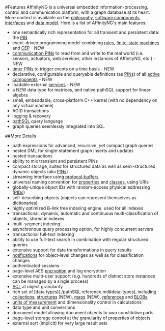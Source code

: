 #Features
AffinityNG is a universal embedded information-processing, control and communication platform,
with a graph database at its heart. More context is available on the [philosophy](./FAQ.md),
[software components](./terminology.md#software-components),
[interfaces](./terminology.md#interfaces) and [data model](./terminology.md#essentials-data-model). Here
is a list of AffinityNG's main features:

 * one semantically rich representation for all transient and persistent data: the [PIN](./terminology.md#pin)
 * event-driven programming model combining [rules](./terminology.md#rule), [finite-state machines](./terminology.md#fsm) and [CEP](./terminology.md#cep) - <span class='pathsql_new'>NEW</span>
 * [communication PINs](./terminology.md#communication-pin) to read from and write to the real world (i.e. sensors,
   actuators, web services, other instances of AffinityNG, etc.) - <span class='pathsql_new'>NEW</span>
 * [timer PINs](./terminology.md#timer) to trigger events on a time basis - <span class='pathsql_new'>NEW</span>
 * declarative, configurable and queryable definitions (as [PINs](./terminology.md#pin)) of all [active components](./terminology.md#data-model:-active-components) - <span class='pathsql_new'>NEW</span>
 * loadable external [services](./terminology.md#service) - <span class='pathsql_new'>NEW</span>
 * a <span class='pathsql_new'>NEW</span> data type for matrices, and native pathSQL support for linear algebra
 * small, embeddable, cross-platform C++ kernel (with no dependency on any virtual machine)
 * ACID transactions
 * logging & recovery
 * [pathSQL](./terminology.md#pathsql) query language
 * graph queries seemlessly integrated into SQL

<!-- TODO: when we approach the next official release, enumerate the published services -->

##More Details

 * path expressions for advanced, recursive, yet compact graph queries
 * nested DML for single-statement graph inserts and updates
 * nested transactions
 * ability to mix transient and persistent PINs
 * compact storage, suited for structured data as well as semi-structured, dynamic objects (aka [PINs](./terminology.md#pin))
 * streaming interface using [protocol-buffers](./terminology.md#protocol-buffer)
 * universal naming convention for [properties](./terminology.md#property) and [classes](./terminology.md#class), using URIs
 * globally-unique object IDs with random-access physical addressing ([PIDs](./terminology.md#pin-id-pid))
 * self-describing objects (objects can represent themselves as dictionaries)
 * highly optimized B-link tree indexing engine, used for all indexes
 * transactional, dynamic, automatic and continuous multi-classification of objects, stored in indexes
 * multi-segment indexing
 * asynchronous query processing option, for highly concurrent servers
 * transactional full-text indexing
 * ability to use full-text search in combination with regular structured queries
 * extensive support for data transformations in query results
 * [notifications](./terminology.md#notifications) for object-level changes as well as for classification changes
 * authenticated sessions
 * page-level AES [encryption](./terminology.md#encryption) and log encryption
 * extensive multi-user support (e.g. hundreds of distinct store instances can be managed by a single process)
 * [ACL](./terminology.md#acl) at object granularity
 * rich set of [data types](./pathSQL reference.md#data-types), including [collections](./terminology.md#collection),
   [structures](./terminology.md#structure) (<span class='pathsql_new'>NEW</span>),
   [maps](./terminology.md#map) (<span class='pathsql_new'>NEW</span>),
   [references](./terminology.md#pin-reference) and [BLOBs](./terminology.md#blob)
 * [units of measurement](./terminology.md#unit-of-measurement) and dimensionality control in calculations
 * data type and unit conversions
 * document model allowing document objects to own constitutive parts
 * page-level storage control at the granularity of properties of objects
 * external sort (implicit) for very large result sets
